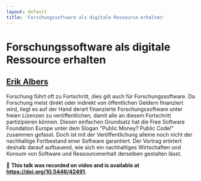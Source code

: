 ```yaml
---
layout: default
title: 'Forschungssoftware als digitale Ressource erhalten'
---
```


# Forschungssoftware als digitale Ressource erhalten

## [Erik Albers](../../speaker/DUBU7T/)

Forschung führt oft zu Fortschritt, dies gilt auch für Forschungssoftware. Da Forschung meist direkt oder indirekt von öffentlichen Geldern finanziert wird, liegt es auf der Hand derart finanzierte Forschungssoftware unter freien Lizenzen zu veröffentlichen, damit alle an diesem Fortschritt partizipieren können. Diesen einfachen Grundsatz hat die Free Software Foundation Europe unter dem Slogan "Public Money? Public Code!" zusammen gefasst.  Doch ist mit der Veröffentlichung alleine noch nicht der nachhaltige Fortbestand einer Software garantiert. Der Vortrag erörtert deshalb darauf aufbauend, wie sich ein nachhaltiges Wirtschaften und Konsum von Software und Ressourcenerhalt derselben gestalten lässt.

🎥 **This talk was recorded on video and is available at <https://doi.org/10.5446/42491>.**